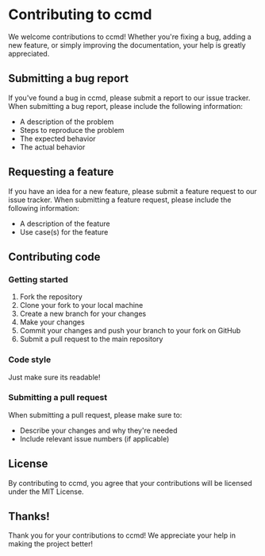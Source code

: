 # Contributing to ccmd

We welcome contributions to ccmd! Whether you're fixing a bug, adding a new feature, or simply improving the documentation, your help is greatly appreciated.

## Submitting a bug report

If you've found a bug in ccmd, please submit a report to our issue tracker. When submitting a bug report, please include the following information:

- A description of the problem
- Steps to reproduce the problem
- The expected behavior
- The actual behavior

## Requesting a feature

If you have an idea for a new feature, please submit a feature request to our issue tracker. When submitting a feature request, please include the following information:

- A description of the feature
- Use case(s) for the feature

## Contributing code

### Getting started

1. Fork the repository
2. Clone your fork to your local machine
3. Create a new branch for your changes
4. Make your changes
5. Commit your changes and push your branch to your fork on GitHub
6. Submit a pull request to the main repository

### Code style

Just make sure its readable!

### Submitting a pull request

When submitting a pull request, please make sure to:

- Describe your changes and why they're needed
- Include relevant issue numbers (if applicable)

## License

By contributing to ccmd, you agree that your contributions will be licensed under the MIT License.

## Thanks!

Thank you for your contributions to ccmd! We appreciate your help in making the project better!
